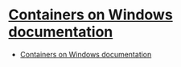 # [Containers on Windows documentation](https://docs.microsoft.com/en-us/virtualization/windowscontainers/)

- [Containers on Windows documentation](#containers-on-windows-documentation)